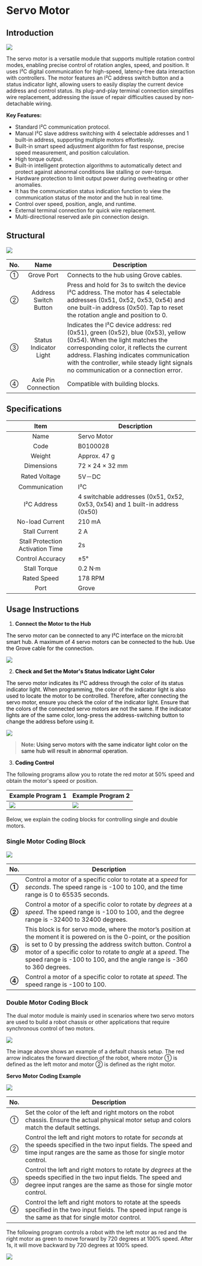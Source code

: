 # Servo Motor
## Introduction  
![](img/ServoMotor01.png)

The servo motor is a versatile module that supports multiple rotation control modes, enabling precise control of rotation angles, speed, and position. It uses I²C digital communication for high-speed, latency-free data interaction with controllers. The motor features an I²C address switch button and a status indicator light, allowing users to easily display the current device address and control status. Its plug-and-play terminal connection simplifies wire replacement, addressing the issue of repair difficulties caused by non-detachable wiring.  


**Key Features:**

+ Standard I²C communication protocol.  
+ Manual I²C slave address switching with 4 selectable addresses and 1 built-in address, supporting multiple motors effortlessly.  
+ Built-in smart speed adjustment algorithm for fast response, precise speed measurement, and position calculation.  
+ High torque output.  
+ Built-in intelligent protection algorithms to automatically detect and protect against abnormal conditions like stalling or over-torque.  
+ Hardware protection to limit output power during overheating or other anomalies.
+ It has the communication status indication function to view the communication status of the motor and the hub in real time.
+ Control over speed, position, angle, and runtime.  
+ External terminal connection for quick wire replacement.  
+ Multi-directional reserved axle pin connection design.  

##  Structural  

![](img/ServoMotor02.png)



| No.   | Name   | Description   |
| :---: | :---: | --- |
| ① | Grove Port | Connects to the hub using Grove cables.   |
| ②  | Address Switch Button   | Press and hold for 3s to switch the device I²C address. The motor has 4 selectable addresses (0x51, 0x52, 0x53, 0x54) and one built-in address (0x50). Tap to reset the rotation angle and position to 0.   |
| ③  |  Status Indicator Light   | Indicates the I²C device address: red (0x51), green (0x52), blue (0x53), yellow (0x54). When the light matches the corresponding color, it reflects the current address. Flashing indicates communication with the controller, while steady light signals no communication or a connection error.   |
| ④  |  Axle Pin Connection   |  Compatible with building blocks.   |




## Specifications  
| Item | Description |
| :---: | --- |
|  Name   |  Servo Motor   |
| Code | B0100028 |
|  Weight   |  Approx. 47 g   |
|  Dimensions   |  72 × 24 × 32 mm   |
|  Rated Voltage   | 5V－DC |
|  Communication   | I²C  |
|   I²C Address   | 4 switchable addresses (0x51, 0x52, 0x53, 0x54) and 1 built-in address (0x50)   |
|  No-load Current   |  210 mA   |
|      Stall Current   |  2 A   |
|  Stall Protection Activation Time    | 2s |
| Control Accuracy  | ±5° |
|  Stall Torque   |  0.2 N·m   |
|  Rated Speed   |  178 RPM   |
| Port | Grove  |


## Usage Instructions 
1. **Connect the Motor to the Hub**

<font style="color:rgb(0,0,0);">The servo motor can be connected to any I²C interface on the micro:bit smart hub. A maximum of 4 servo motors can be connected to the hub. Use the Grove cable for the connection.  </font>

![](img/ServoMotor03.png)

2. **<font style="color:rgb(0,0,0);">Check and Set the Motor's Status Indicator Light Color  </font>**

<font style="color:rgb(0,0,0);">The servo motor indicates its I²C address through the color of its status indicator light. When programming, the color of the indicator light is also used to locate the motor to be controlled. Therefore, after connecting the servo motor, ensure you check the color of the indicator light. Ensure that the colors of the connected servo motors are not the same. If the indicator lights are of the same color, long-press the address-switching button to change the address before using it.  </font>

![](img/ServoMotor04.gif)

> **Note**<font style="color:rgb(0,0,0);">: Using servo motors with the same indicator light color on the same hub will result in abnormal operation.  </font>
>

<font style="color:rgb(0,0,0);"></font>

3. **<font style="color:rgb(0,0,0);">Coding Control  </font>**

The following programs allow you to rotate the red motor at 50% speed and obtain the motor's speed or position.  

|  Example Program 1  |  Example Program 2   |
| --- | --- |
| ![](img/ServoMotor05.png) | ![](img/ServoMotor06.png) |



 Below, we explain the coding blocks for controlling single and double motors.  

### Single Motor Coding Block 
![](img/ServoMotor07.png)

|  No.   |  Description   |
| :---: | --- |
| **①** | Control a motor of a specific color to rotate at a _speed_ for _seconds_. The speed range is -100 to 100, and the time range is 0 to 65535 seconds.   |
| **②** | Control a motor of a specific color to rotate by _degrees_ at a _speed_. The speed range is -100 to 100, and the degree range is -32400 to 32400 degrees.   |
| **③** | This block is for servo mode, where the motor’s position at the moment it is powered on is the 0-point, or the position is set to 0 by pressing the address switch button. Control a motor of a specific color to rotate to _angle_ at a _speed_. The speed range is -100 to 100, and the angle range is -360 to 360 degrees.   |
| **④** |  Control a motor of a specific color to rotate at _speed_. The speed range is -100 to 100.   |


### Double Motor Coding Block  
The dual motor module is mainly used in scenarios where two servo motors are used to build a robot chassis or other applications that require synchronous control of two motors.  

![](img/ServoMotor08.png)

The image above shows an example of a default chassis setup. The red arrow indicates the forward direction of the robot, where motor ① is defined as the left motor and motor ② is defined as the right motor.  

**Servo Motor Coding Example**

![](img/ServoMotor09.png)

| No.   | Description   |
| :---: | --- |
| ① | Set the color of the left and right motors on the robot chassis. Ensure the actual physical motor setup and colors match the default settings.   |
| ② | Control the left and right motors to rotate for _seconds_ at the speeds specified in the two input fields. The speed and time input ranges are the same as those for single motor control.   |
| ③ | Control the left and right motors to rotate by _degrees_ at the speeds specified in the two input fields. The speed and degree input ranges are the same as those for single motor control.   |
| ④ | Control the left and right motors to rotate at the speeds specified in the two input fields. The speed input range is the same as that for single motor control.   |


The following program controls a robot with the left motor as red and the right motor as green to move forward by 720 degrees at 100% speed. After 1s, it will move backward by 720 degrees at 100% speed.

![](img/ServoMotor10.png)











